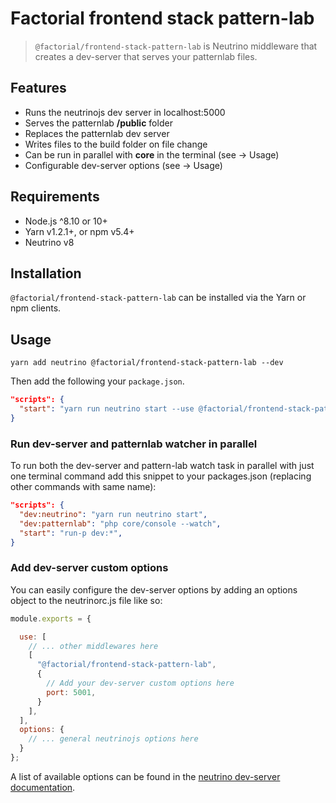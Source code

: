 # Factorial frontend stack pattern-lab

> `@factorial/frontend-stack-pattern-lab` is Neutrino middleware that creates a dev-server that serves your patternlab files.

## Features

- Runs the neutrinojs dev server in localhost:5000
- Serves the patternlab **/public** folder
- Replaces the patternlab dev server
- Writes files to the build folder on file change
- Can be run in parallel with **core** in the terminal (see -> Usage)
- Configurable dev-server options (see -> Usage)

## Requirements

- Node.js ^8.10 or 10+
- Yarn v1.2.1+, or npm v5.4+
- Neutrino v8

## Installation

`@factorial/frontend-stack-pattern-lab` can be installed via the Yarn or npm clients.

## Usage

    yarn add neutrino @factorial/frontend-stack-pattern-lab --dev

Then add the following your `package.json`.

```json
"scripts": {
  "start": "yarn run neutrino start --use @factorial/frontend-stack-pattern-lab",
}
```

### Run dev-server and patternlab watcher in parallel

To run both the dev-server and pattern-lab watch task in parallel with just one terminal command add this snippet to your packages.json (replacing other commands with same name):

```json
"scripts": {
  "dev:neutrino": "yarn run neutrino start",
  "dev:patternlab": "php core/console --watch",
  "start": "run-p dev:*",
}
```

### Add dev-server custom options

You can easily configure the dev-server options by adding an options object to the neutrinorc.js file like so:


```js
module.exports = {

  use: [
    // ... other middlewares here
    [
      "@factorial/frontend-stack-pattern-lab",
      {
        // Add your dev-server custom options here
        port: 5001,
      }
    ],
  ],
  options: {
    // ... general neutrinojs options here
  }
};
```
A list of available options can be found in the [neutrino dev-server documentation](https://neutrinojs.org/packages/dev-server/).
